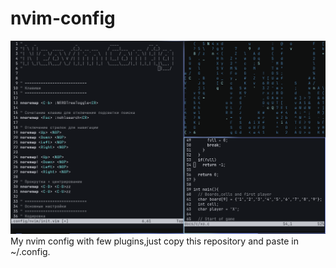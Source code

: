 # nvim-config
![](https://github.com/retrovisionagain/nvim-config/blob/main/nvim-config.png)
My nvim config with few plugins,just copy this repository and paste in ~/.config.
